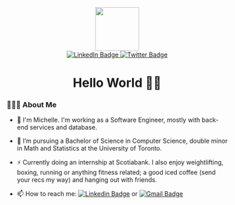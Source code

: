<div id="header" align="center">
  <img src="https://media.giphy.com/media/6jQgjYWQNxIvlGoDj0/giphy.gif" width="100"/>
</div>
<div id="header" align="center">
  <div id="badges">
    <a href="https://www.linkedin.com/in/michellengnx/">
      <img src="https://img.shields.io/badge/LinkedIn-blue?style=for-the-badge&logo=linkedin&logoColor=white" alt="LinkedIn Badge"/>
    </a>
    <a href="https://twitter.com/michellengnx">
      <img src="https://img.shields.io/badge/Twitter-blue?style=for-the-badge&logo=twitter&logoColor=white" alt="Twitter Badge"/>
    </a>
  </div>
  <img src="https://komarev.com/ghpvc/?username=michellengnx&style=flat-square&color=blue" alt=""/>
  <h1>
  Hello World 👋🏻
<!--   <img src="https://media.giphy.com/media/hvRJCLFzcasrR4ia7z/giphy.gif" width="30px"/> -->
  </h1>
</div>


### 👩🏻‍💻 About Me
- :seedling: I'm Michelle. I'm working as a Software Engineer, mostly with back-end services and database.  

- :school: I’m pursuing a Bachelor of Science in Computer Science, double minor in Math and Statistics at the University of Toronto. 

- :zap: Currently doing an internship at Scotiabank. I also enjoy weightlifting, boxing, running or anything fitness related; a good iced coffee (send your recs my way) and hanging out with friends.

- :mailbox: How to reach me: [![Linkedin Badge](https://img.shields.io/badge/LinkedIn-blue?style=for-the-badge&logo=linkedin&logoColor=white)](https://www.linkedin.com/in/michellengnx/) or [![Gmail Badge](https://img.shields.io/badge/Gmail-red?style=for-the-badge&logo=gmail&logoColor=white)](mailto:michellengnx@gmail.com)





